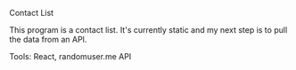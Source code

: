 Contact List

This program is a contact list. It's currently static and my next step is to pull the data from an API.

Tools: React, randomuser.me API
